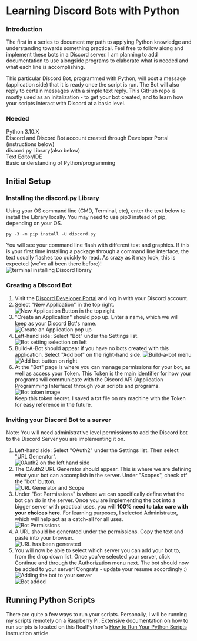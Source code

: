 # Learning Discord Bots with Python
### Introduction</br>
The first in a series to document my path to applying Python knowledge and understanding towards something practical. Feel free to follow along and implement these bots in a Discord server. I am planning to add documentation to use alongside programs to elaborate what is needed and what each line is accomplishing.

This particular Discord Bot, programmed with Python, will post a message (application side) that it is ready once the script is run. The Bot will also reply to certain messages with a simple text reply. This GitHub repo is mostly used as an initalization - to get your bot created, and to learn how your scripts interact with Discord at a basic level.

### Needed <br/>
Python 3.10.X <br/>
Discord and Discord Bot account created through Developer Portal (instructions below) <br/>
discord.py Library(also below)</br>
Text Editor/IDE <br/>
Basic understanding of Python/programming<br/>

## Initial Setup
### Installing the discord.py Library
Using your OS command line (CMD, Terminal, etc), enter the text below to install the Library locally. You may need to use pip3 instead of pip, depending on your OS. 
```
py -3 -m pip install -U discord.py
```
You will see your command line flash with different text and graphics. If this is your first time installing a package through a command line interface, the text usually flashes too quickly to read. As crazy as it may look, this is expected (we've all been there before)!</br>
![terminal installing Discord library](https://i.imgur.com/eX4WkCU.png)

### Creating a Discord Bot
1. Visit the [Discord Developer Portal](https://discord.com/developers/applications) and log in with your Discord account. 
2. Select "New Application" in the top right. </br>
![New Application Button in the top right](https://i.imgur.com/q80dwZa.png)
3. "Create an Application" should pop up. Enter a name, which we will keep as your Discord Bot's name.</br>
![Create an Application pop up](https://i.imgur.com/foBx65h.png)
4. Left-hand side: Select "Bot" under the Settings list. </br>
![Bot setting selection on left](https://i.imgur.com/qjZ18y6.png)
5. Build-A-Bot should appear if you have no bots created with this application. Select "Add bot" on the right-hand side.
![Build-a-bot menu](https://i.imgur.com/kAGkRNz.png) </br>
![Add bot button on right](https://i.imgur.com/IBvJ28m.png)
6. At the "Bot" page is where you can manage permissions for your bot, as well as access your Token. This Token is the main identifier for how your programs will communicate with the Discord API (Application Programming Interface) through your scripts and programs. </br>
![Bot token image](https://i.imgur.com/MRuujdk.png) </br>
Keep this token secret. I saved a txt file on my machine with the Token for easy reference in the future.

### Inviting your Discord Bot to a server
Note: You will need administrative level permissions to add the Discord bot to the Discord Server you are implementing it on. </br>
1. Left-hand side: Select "OAuth2" under the Settings list. Then select "URL Generator". </br>
![0Auth2 on the left hand side](https://i.imgur.com/yABhJFh.png)
2. The OAuth2 URL Generator should appear. This is where we are defining what your bot can accomplish in the server. Under "Scopes", check off the "bot" button. </br>
![URL Generator and Scope](https://i.imgur.com/sMBUlHR.png)
3. Under "Bot Permissions" is where we can specifically define what the bot can do in the server. Once you are implementing the bot into a bigger server with practical uses, you will **100% need to take care with your choices here**. For learning purposes, I selected Administrator, which will help act as a catch-all for all uses. </br>
![Bot Permissions](https://i.imgur.com/xTXpCEv.png)
4. A URL should be generated under the permissions. Copy the text and paste into your browser. </br>
![URL has been generated](https://i.imgur.com/NCyodF7.png)
5. You will now be able to select which server you can add your bot to, from the drop down list. Once you've selected your server, click Continue and through the Authorization menu next. The bot should now be added to your server! Congrats - update your resume accordingly :) </br>
![Adding the bot to your server](https://i.imgur.com/Qavj9uW.png) </br>
![Bot added](https://i.imgur.com/AmynN5p.png) </br>

## Running Python Scripts
There are quite a few ways to run your scripts. Personally, I will be running my scripts remotely on a Raspberry Pi. Extensive documentation on how to run scripts is located on this RealPython's [How to Run Your Python Scripts](https://realpython.com/run-python-scripts/) instruction article.
